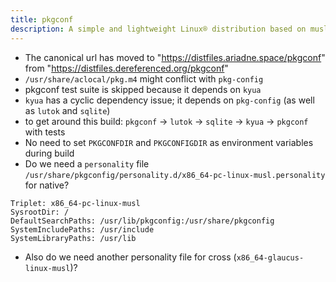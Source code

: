 ```yaml
---
title: pkgconf
description: A simple and lightweight Linux® distribution based on musl libc and toybox
---
```


- The canonical url has moved to "https://distfiles.ariadne.space/pkgconf" from "https://distfiles.dereferenced.org/pkgconf"
- `/usr/share/aclocal/pkg.m4` might conflict with `pkg-config`
- pkgconf test suite is skipped because it depends on `kyua`
- `kyua` has a cyclic dependency issue; it depends on `pkg-config` (as well as `lutok` and `sqlite`)
- to get around this build: `pkgconf` -> `lutok` -> `sqlite` -> `kyua` -> `pkgconf` with tests
- No need to set `PKGCONFDIR` and `PKGCONFIGDIR` as environment variables during build
- Do we need a `personality` file `/usr/share/pkgconfig/personality.d/x86_64-pc-linux-musl.personality` for native?
```
Triplet: x86_64-pc-linux-musl
SysrootDir: /
DefaultSearchPaths: /usr/lib/pkgconfig:/usr/share/pkgconfig
SystemIncludePaths: /usr/include
SystemLibraryPaths: /usr/lib
```
- Also do we need another personality file for cross (`x86_64-glaucus-linux-musl`)?
